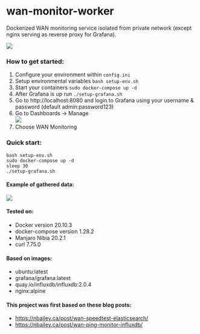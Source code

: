 # wan-monitor-worker
Dockerized WAN monitoring service isolated from private network (except nginx serving as reverse proxy for Grafana).

![](https://i.imgur.com/zJNA6Xm.png)

### How to get started:
1. Configure your environment within `config.ini`
2. Setup environmental variables `bash setup-env.sh`
3. Start your containers `sudo docker-compose up -d`
4. After Grafana is up run `./setup-grafana.sh`
5. Go to http://localhost:8080 and login to Grafana using your username & password (default admin:password123)
6. Go to Dashboards -> Manage<br/>
![](https://i.imgur.com/uRt18fP.png)
7. Choose WAN Monitoring

### Quick start:
```
bash setup-env.sh
sudo docker-compose up -d
sleep 30
./setup-grafana.sh
```


#### Example of gathered data:

![](https://i.imgur.com/fUrOOhe.png)

#### Tested on:
- Docker version 20.10.3
- docker-compose version 1.28.2
- Manjaro Nibia 20.2.1
- curl 7.75.0

#### Based on images:
- ubuntu:latest
- grafana/grafana:latest
- quay.io/influxdb/influxdb:2.0.4
- nginx:alpine


#### This project was first based on these blog posts:
- https://nbailey.ca/post/wan-speedtest-elasticsearch/
- https://nbailey.ca/post/wan-ping-monitor-influxdb/

